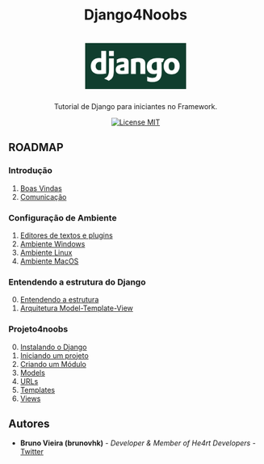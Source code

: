 <h1 align="center">Django4Noobs</h1>

<h1 align="center">
  <img src="./images/django-min.png" alt="Django" width="200">
</h1>

<p align="center">Tutorial de Django para iniciantes no Framework.</p>

<p align="center">
  <a href="https://opensource.org/licenses/MIT">
    <img src="https://img.shields.io/badge/License-MIT-blue.svg" alt="License MIT">
  </a>
</p>

## ROADMAP

### Introdução

1. [Boas Vindas](/1-Introducao/1-Boas-vindas.md)
2. [Comunicação](/1-Introducao/2-Comunicacao.md)

### Configuração de Ambiente

1. [Editores de textos e plugins](/2-Ambiente/1-Editores-e-plugins.md)
2. [Ambiente Windows](/2-Ambiente/2-Ambiente-windows.md)
3. [Ambiente Linux](/2-Ambiente/3-Ambiente-linux.md)
4. [Ambiente MacOS](/2-Ambiente/4-Ambiente-macos.md)

### Entendendo a estrutura do Django

0. [Entendendo a estrutura](/3-Entendendo%20a%20estrutura/00-Ciclo.md)
1. [Arquitetura Model-Template-View](/3-Entendendo%20a%20estrutura/01-MTV.md)

### Projeto4noobs

0. [Instalando o Django](/4-Iniciando%20um%20projeto/0-Instalando-o-Django.md)
1. [Iniciando um projeto](/4-Iniciando%20um%20projeto/1-Iniciando-um-projeto.md)
2. [Criando um Módulo](/4-Iniciando%20um%20projeto/2-Módulos.md)
3. [Models](/4-Iniciando%20um%20projeto/3-Models.md)
4. [URLs](/4-Iniciando%20um%20projeto/4-URLS.md)
5. [Templates](/4-Iniciando%20um%20projeto/5-Templates.md)
6. [Views](/4-Iniciando%20um%20projeto/6-Views.md)

## Autores

- **Bruno Vieira (brunovhk)** - _Developer & Member of He4rt Developers_ - [Twitter](https://twitter.com/brunovhk)